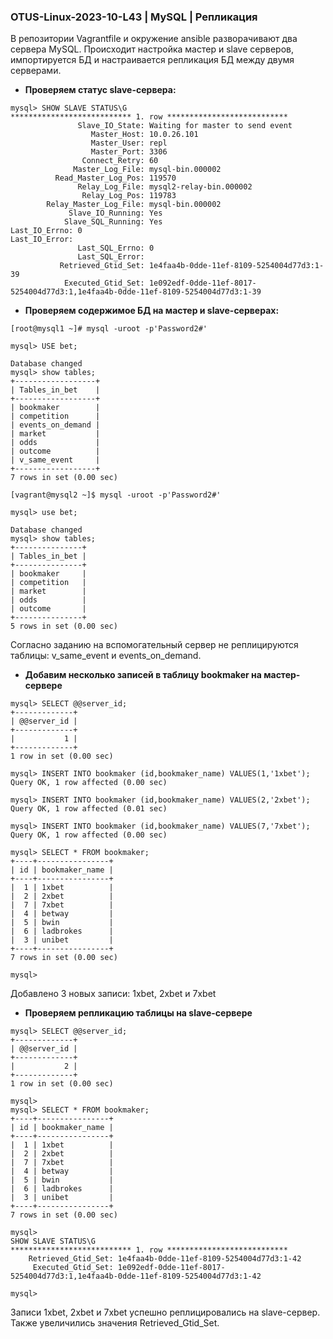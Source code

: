 ### OTUS-Linux-2023-10-L43 | MySQL | Репликация

В репозитории Vagrantfile и окружение ansible разворачивают два сервера MySQL. Происходит настройка мастер и slave серверов, импортируется БД и настраивается репликация БД между двумя серверами.<br>
- **Проверяем статус slave-сервера:**
```
mysql> SHOW SLAVE STATUS\G        
*************************** 1. row ***************************
               Slave_IO_State: Waiting for master to send event
                  Master_Host: 10.0.26.101
                  Master_User: repl
                  Master_Port: 3306
                Connect_Retry: 60
              Master_Log_File: mysql-bin.000002
          Read_Master_Log_Pos: 119570
               Relay_Log_File: mysql2-relay-bin.000002
                Relay_Log_Pos: 119783
        Relay_Master_Log_File: mysql-bin.000002
             Slave_IO_Running: Yes
            Slave_SQL_Running: Yes
Last_IO_Errno: 0
Last_IO_Error: 
               Last_SQL_Errno: 0
               Last_SQL_Error: 
           Retrieved_Gtid_Set: 1e4faa4b-0dde-11ef-8109-5254004d77d3:1-39
            Executed_Gtid_Set: 1e092edf-0dde-11ef-8017-5254004d77d3:1,1e4faa4b-0dde-11ef-8109-5254004d77d3:1-39

```
- **Проверяем содержимое БД на мастер и slave-серверах:**
```
[root@mysql1 ~]# mysql -uroot -p'Password2#'

mysql> USE bet;

Database changed
mysql> show tables;
+------------------+
| Tables_in_bet    |
+------------------+
| bookmaker        |
| competition      |
| events_on_demand |
| market           |
| odds             |
| outcome          |
| v_same_event     |
+------------------+
7 rows in set (0.00 sec)

```
```
[vagrant@mysql2 ~]$ mysql -uroot -p'Password2#'

mysql> use bet;

Database changed
mysql> show tables;
+---------------+
| Tables_in_bet |
+---------------+
| bookmaker     |
| competition   |
| market        |
| odds          |
| outcome       |
+---------------+
5 rows in set (0.00 sec)

```
Согласно заданию на вспомогательный сервер не реплицируются таблицы: v_same_event и events_on_demand.<br>
- **Добавим несколько записей в таблицу bookmaker на мастер-сервере**
```
mysql> SELECT @@server_id;
+-------------+
| @@server_id |
+-------------+
|           1 |
+-------------+
1 row in set (0.00 sec)

mysql> INSERT INTO bookmaker (id,bookmaker_name) VALUES(1,'1xbet');
Query OK, 1 row affected (0.00 sec)

mysql> INSERT INTO bookmaker (id,bookmaker_name) VALUES(2,'2xbet');
Query OK, 1 row affected (0.01 sec)

mysql> INSERT INTO bookmaker (id,bookmaker_name) VALUES(7,'7xbet');
Query OK, 1 row affected (0.00 sec)

mysql> SELECT * FROM bookmaker;
+----+----------------+
| id | bookmaker_name |
+----+----------------+
|  1 | 1xbet          |
|  2 | 2xbet          |
|  7 | 7xbet          |
|  4 | betway         |
|  5 | bwin           |
|  6 | ladbrokes      |
|  3 | unibet         |
+----+----------------+
7 rows in set (0.00 sec)

mysql> 
```
Добавлено 3 новых записи: 1xbet, 2xbet и 7xbet
- **Проверяем репликацию таблицы на slave-сервере**
```
mysql> SELECT @@server_id;
+-------------+
| @@server_id |
+-------------+
|           2 |
+-------------+
1 row in set (0.00 sec)

mysql> 
mysql> SELECT * FROM bookmaker;
+----+----------------+
| id | bookmaker_name |
+----+----------------+
|  1 | 1xbet          |
|  2 | 2xbet          |
|  7 | 7xbet          |
|  4 | betway         |
|  5 | bwin           |
|  6 | ladbrokes      |
|  3 | unibet         |
+----+----------------+
7 rows in set (0.00 sec)

mysql> 
SHOW SLAVE STATUS\G
*************************** 1. row ***************************
    Retrieved_Gtid_Set: 1e4faa4b-0dde-11ef-8109-5254004d77d3:1-42
     Executed_Gtid_Set: 1e092edf-0dde-11ef-8017-5254004d77d3:1,1e4faa4b-0dde-11ef-8109-5254004d77d3:1-42

mysql> 
```
Записи 1xbet, 2xbet и 7xbet успешно реплицировались на slave-сервер. Также увеличились значения Retrieved_Gtid_Set.